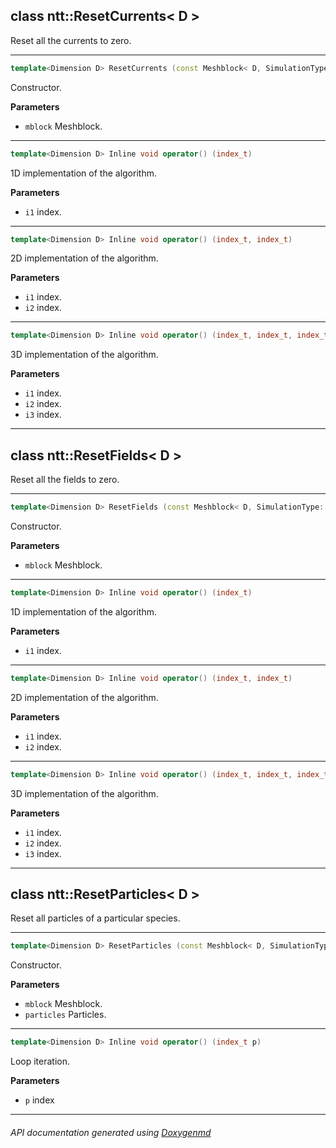 ## class ntt::ResetCurrents< D >

Reset all the currents to zero.  

---

```c++
template<Dimension D> ResetCurrents (const Meshblock< D, SimulationType::PIC > & mblock)
```
Constructor. 

**Parameters**
- `mblock` Meshblock. 

---

```c++
template<Dimension D> Inline void operator() (index_t)
```
1D implementation of the algorithm. 

**Parameters**
- `i1` index. 

---

```c++
template<Dimension D> Inline void operator() (index_t, index_t)
```
2D implementation of the algorithm. 

**Parameters**
- `i1` index. 
- `i2` index. 

---

```c++
template<Dimension D> Inline void operator() (index_t, index_t, index_t)
```
3D implementation of the algorithm. 

**Parameters**
- `i1` index. 
- `i2` index. 
- `i3` index. 

---

## class ntt::ResetFields< D >

Reset all the fields to zero.  

---

```c++
template<Dimension D> ResetFields (const Meshblock< D, SimulationType::PIC > & mblock)
```
Constructor. 

**Parameters**
- `mblock` Meshblock. 

---

```c++
template<Dimension D> Inline void operator() (index_t)
```
1D implementation of the algorithm. 

**Parameters**
- `i1` index. 

---

```c++
template<Dimension D> Inline void operator() (index_t, index_t)
```
2D implementation of the algorithm. 

**Parameters**
- `i1` index. 
- `i2` index. 

---

```c++
template<Dimension D> Inline void operator() (index_t, index_t, index_t)
```
3D implementation of the algorithm. 

**Parameters**
- `i1` index. 
- `i2` index. 
- `i3` index. 

---

## class ntt::ResetParticles< D >

Reset all particles of a particular species.  

---

```c++
template<Dimension D> ResetParticles (const Meshblock< D, SimulationType::PIC > & mblock, const Particles< D, SimulationType::PIC > & particles)
```
Constructor. 

**Parameters**
- `mblock` Meshblock. 
- `particles` Particles. 

---

```c++
template<Dimension D> Inline void operator() (index_t p)
```
Loop iteration. 

**Parameters**
- `p` index 

---

###### API documentation generated using [Doxygenmd](https://github.com/d99kris/doxygenmd)

